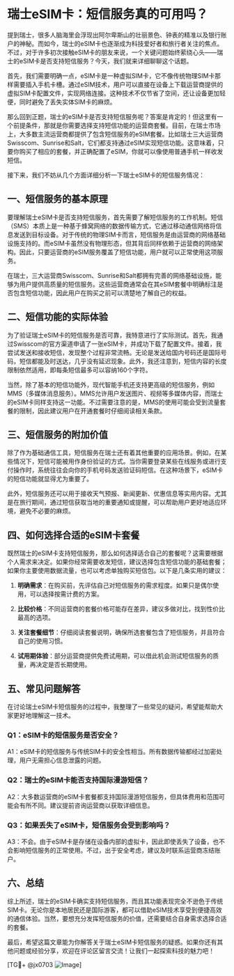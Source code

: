# 瑞士eSIM卡：短信服务真的可用吗？

提到瑞士，很多人脑海里会浮现出阿尔卑斯山的壮丽景色、钟表的精准以及银行账户的神秘。而如今，瑞士的eSIM卡也逐渐成为科技爱好者和旅行者关注的焦点。不过，对于许多初次接触eSIM卡的朋友来说，一个关键问题始终萦绕心头——瑞士的eSIM卡是否支持短信服务？今天，我们就来详细聊聊这个话题。

首先，我们需要明确一点，eSIM卡是一种虚拟SIM卡，它不像传统物理SIM卡那样需要插入手机卡槽。通过eSIM技术，用户可以直接在设备上下载运营商提供的虚拟SIM卡配置文件，实现网络连接。这种技术不仅节省了空间，还让设备更加轻便，同时避免了丢失实体SIM卡的麻烦。

那么回到正题，瑞士的eSIM卡是否支持短信服务呢？答案是肯定的！但这里有一个前提条件，那就是你需要选择支持短信功能的运营商套餐。目前，在瑞士市场上，大多数主流运营商都提供了包含短信服务的eSIM套餐。比如瑞士三大运营商Swisscom、Sunrise和Salt，它们都支持通过eSIM实现短信功能。这意味着，只要你购买了相应的套餐，并正确配置了eSIM，你就可以像使用普通手机一样收发短信。

接下来，我们不妨从几个方面详细分析一下瑞士eSIM卡的短信服务情况：

## 一、短信服务的基本原理

要理解瑞士eSIM卡是否支持短信服务，首先需要了解短信服务的工作机制。短信（SMS）本质上是一种基于蜂窝网络的数据传输方式，它通过移动通信网络将信息发送到目标设备。对于传统的物理SIM卡而言，短信服务是由运营商的网络基础设施支持的。而eSIM卡虽然没有物理形态，但其背后同样依赖于运营商的网络架构。因此，只要运营商的eSIM服务覆盖了短信功能，用户就可以正常使用这项服务。

在瑞士，三大运营商Swisscom、Sunrise和Salt都拥有完善的网络基础设施，能够为用户提供高质量的短信服务。这些运营商通常会在其eSIM套餐中明确标注是否包含短信功能，因此用户在购买之前可以清楚地了解自己的权益。

## 二、短信功能的实际体验

为了验证瑞士eSIM卡的短信服务是否可靠，我特意进行了实际测试。首先，我通过Swisscom的官方渠道申请了一张eSIM卡，并成功下载了配置文件。接着，我尝试发送和接收短信，发现整个过程非常流畅。无论是发送给国内号码还是国际号码，短信都能及时送达，几乎没有延迟现象。此外，我还注意到，短信内容的长度限制依然适用，即每条短信最多可以容纳160个字符。

当然，除了基本的短信功能外，现代智能手机还支持更高级的短信服务，例如MMS（多媒体消息服务）。MMS允许用户发送图片、视频等多媒体内容，而瑞士的eSIM卡同样支持这一功能。不过需要注意的是，MMS的使用可能会受到流量套餐的限制，因此建议用户在开通套餐时仔细阅读相关条款。

## 三、短信服务的附加价值

除了作为基础通信工具，短信服务在瑞士还有着其他重要的应用场景。例如，在某些情况下，短信可能被用作身份验证的方式。当你需要登录某些在线服务或进行支付操作时，系统往往会向你的手机号码发送验证码短信。在这种场景下，eSIM卡的短信功能就显得尤为重要了。

此外，短信服务还可以用于接收天气预报、新闻更新、优惠信息等实用内容。尤其是在旅行期间，通过短信获取当地的重要通知或提醒，可以帮助用户更好地适应环境，避免不必要的麻烦。

## 四、如何选择合适的eSIM卡套餐

既然瑞士的eSIM卡支持短信服务，那么如何选择适合自己的套餐呢？这需要根据个人需求来决定。如果你经常需要收发短信，建议选择包含短信功能的基础套餐；如果你主要使用数据流量，也可以考虑单独购买短信包。以下是几条实用的建议：

1. **明确需求**：在购买前，先评估自己对短信服务的需求程度。如果只是偶尔使用，可以选择按需计费的方案。
   
2. **比较价格**：不同运营商的套餐价格可能存在差异，建议多做对比，找到性价比最高的选项。

3. **关注套餐细节**：仔细阅读套餐说明，确保所选套餐包含了短信服务，并且符合自己的使用习惯。

4. **试用期体验**：部分运营商提供免费试用期，可以借此机会测试短信服务的质量，再决定是否长期使用。

## 五、常见问题解答

在讨论瑞士eSIM卡短信服务的过程中，我整理了一些常见的疑问，希望能帮助大家更好地理解这一技术。

### Q1：eSIM卡的短信服务是否安全？
A1：eSIM卡的短信服务与传统SIM卡的安全性相当。所有数据传输都经过加密处理，用户无需担心信息泄露的问题。

### Q2：瑞士的eSIM卡能否支持国际漫游短信？
A2：大多数运营商的eSIM卡套餐都支持国际漫游短信服务，但具体费用和范围可能会有所不同。建议提前咨询运营商以获取详细信息。

### Q3：如果丢失了eSIM卡，短信服务会受到影响吗？
A3：不会。由于eSIM卡是存储在设备内部的虚拟卡，因此即使丢失了设备，也不会影响短信服务的正常使用。不过，出于安全考虑，建议及时联系运营商冻结账户。

## 六、总结

综上所述，瑞士的eSIM卡确实支持短信服务，而且其功能表现完全不逊色于传统SIM卡。无论你是本地居民还是国际游客，都可以借助eSIM技术享受到便捷高效的通信体验。当然，要想充分发挥短信服务的价值，还需要结合自身需求选择合适的套餐。

最后，希望这篇文章能为你解答关于瑞士eSIM卡短信服务的疑惑。如果你还有其他问题或经验分享，欢迎在评论区留言交流！让我们一起探索科技的魅力吧！

[TG💪+ @jx0703 ![Image](https://github.com/user-attachments/assets/dbca1d08-cadb-493c-b0ec-ad6f7a83f270)]